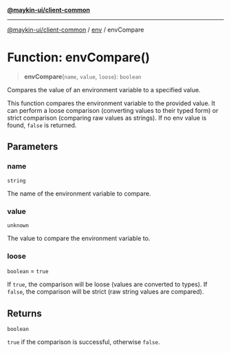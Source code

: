 [**@maykin-ui/client-common**](../../README.md)

***

[@maykin-ui/client-common](../../README.md) / [env](../README.md) / envCompare

# Function: envCompare()

> **envCompare**(`name`, `value`, `loose`): `boolean`

Compares the value of an environment variable to a specified value.

This function compares the environment variable to the provided value.
It can perform a loose comparison (converting values to their typed form) or
strict comparison (comparing raw values as strings). If no env value is found,
`false` is returned.

## Parameters

### name

`string`

The name of the environment variable to compare.

### value

`unknown`

The value to compare the environment variable to.

### loose

`boolean` = `true`

If `true`, the comparison will be loose (values are converted
               to types). If `false`, the comparison will be strict (raw
               string values are compared).

## Returns

`boolean`

`true` if the comparison is successful, otherwise `false`.
